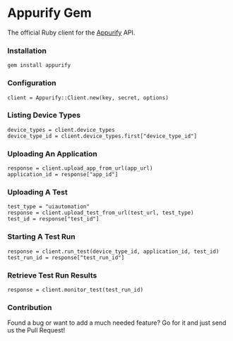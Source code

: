 # Appurify Gem

The official Ruby client for the [Appurify](http://www.appurify.com) API.

### Installation

```
gem install appurify
```

### Configuration

```
client = Appurify::Client.new(key, secret, options)
```

### Listing Device Types

```
device_types = client.device_types
device_type_id = client.device_types.first["device_type_id"]
```

### Uploading An Application

```
response = client.upload_app_from_url(app_url)
application_id = response["app_id"]
```

### Uploading A Test

```
test_type = "uiautomation"
response = client.upload_test_from_url(test_url, test_type)
test_id = response["test_id"]
```

### Starting A Test Run

```
response = client.run_test(device_type_id, application_id, test_id)
test_run_id = response["test_run_id"]
```

### Retrieve Test Run Results

```
response = client.monitor_test(test_run_id)
```

### Contribution

Found a bug or want to add a much needed feature?  Go for it and just send us the Pull Request!
